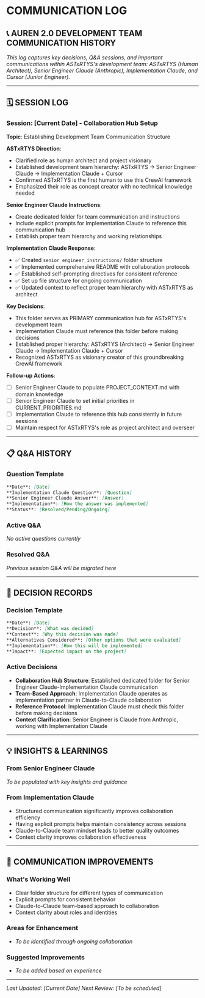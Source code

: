# COMMUNICATION LOG

## 📞 AUREN 2.0 DEVELOPMENT TEAM COMMUNICATION HISTORY

*This log captures key decisions, Q&A sessions, and important communications within ASTxRTYS's development team: ASTxRTYS (Human Architect), Senior Engineer Claude (Anthropic), Implementation Claude, and Cursor (Junior Engineer).*

---

## 🗓️ SESSION LOG

### Session: [Current Date] - Collaboration Hub Setup
**Topic**: Establishing Development Team Communication Structure

**ASTxRTYS Direction**:
- Clarified role as human architect and project visionary
- Established development team hierarchy: ASTxRTYS → Senior Engineer Claude → Implementation Claude + Cursor
- Confirmed ASTxRTYS is the first human to use this CrewAI framework
- Emphasized their role as concept creator with no technical knowledge needed

**Senior Engineer Claude Instructions**:
- Create dedicated folder for team communication and instructions
- Include explicit prompts for Implementation Claude to reference this communication hub
- Establish proper team hierarchy and working relationships

**Implementation Claude Response**:
- ✅ Created `senior_engineer_instructions/` folder structure
- ✅ Implemented comprehensive README with collaboration protocols
- ✅ Established self-prompting directives for consistent reference
- ✅ Set up file structure for ongoing communication
- ✅ Updated context to reflect proper team hierarchy with ASTxRTYS as architect

**Key Decisions**:
- This folder serves as PRIMARY communication hub for ASTxRTYS's development team
- Implementation Claude must reference this folder before making decisions
- Established proper hierarchy: ASTxRTYS (Architect) → Senior Engineer Claude → Implementation Claude + Cursor
- Recognized ASTxRTYS as visionary creator of this groundbreaking CrewAI framework

**Follow-up Actions**:
- [ ] Senior Engineer Claude to populate PROJECT_CONTEXT.md with domain knowledge
- [ ] Senior Engineer Claude to set initial priorities in CURRENT_PRIORITIES.md
- [ ] Implementation Claude to reference this hub consistently in future sessions
- [ ] Maintain respect for ASTxRTYS's role as project architect and overseer

---

## 📋 Q&A HISTORY

### Question Template
```markdown
**Date**: [Date]
**Implementation Claude Question**: [Question]
**Senior Engineer Claude Answer**: [Answer]
**Implementation**: [How the answer was implemented]
**Status**: [Resolved/Pending/Ongoing]
```

### Active Q&A
*No active questions currently*

### Resolved Q&A
*Previous session Q&A will be migrated here*

---

## 🔄 DECISION RECORDS

### Decision Template
```markdown
**Date**: [Date]
**Decision**: [What was decided]
**Context**: [Why this decision was made]
**Alternatives Considered**: [Other options that were evaluated]
**Implementation**: [How this will be implemented]
**Impact**: [Expected impact on the project]
```

### Active Decisions
- **Collaboration Hub Structure**: Established dedicated folder for Senior Engineer Claude-Implementation Claude communication
- **Team-Based Approach**: Implementation Claude operates as implementation partner in Claude-to-Claude collaboration
- **Reference Protocol**: Implementation Claude must check this folder before making decisions
- **Context Clarification**: Senior Engineer is Claude from Anthropic, working with Implementation Claude

---

## 💡 INSIGHTS & LEARNINGS

### From Senior Engineer Claude
*To be populated with key insights and guidance*

### From Implementation Claude
- Structured communication significantly improves collaboration efficiency
- Having explicit prompts helps maintain consistency across sessions
- Claude-to-Claude team mindset leads to better quality outcomes
- Context clarity improves collaboration effectiveness

---

## 🎯 COMMUNICATION IMPROVEMENTS

### What's Working Well
- Clear folder structure for different types of communication
- Explicit prompts for consistent behavior
- Claude-to-Claude team-based approach to collaboration
- Context clarity about roles and identities

### Areas for Enhancement
- *To be identified through ongoing collaboration*

### Suggested Improvements
- *To be added based on experience*

---

*Last Updated: [Current Date]*
*Next Review: [To be scheduled]* 